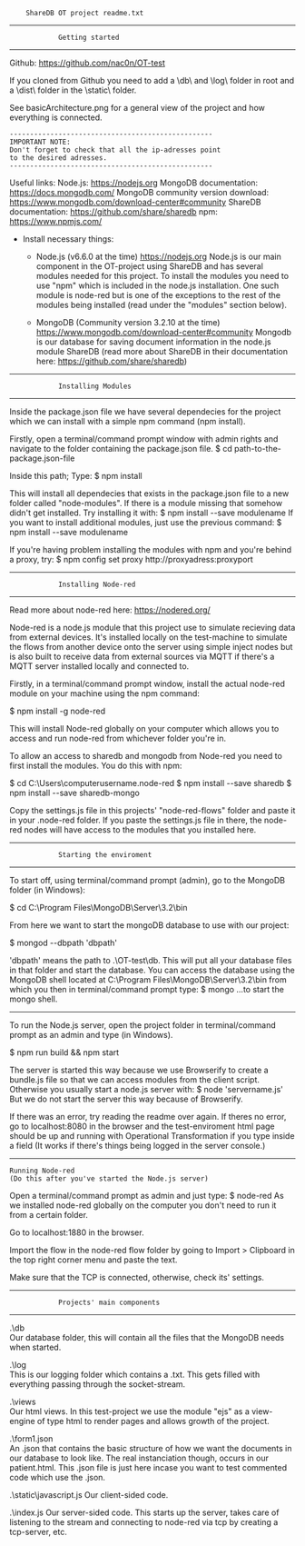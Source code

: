 		ShareDB OT project readme.txt

-------------------------------------------------------------
				Getting started
-------------------------------------------------------------
Github:
https://github.com/nac0n/OT-test

If you cloned from Github you need to add a \db\ and \log\ folder in root and a \dist\ folder in the \static\ folder.

See basicArchitecture.png for a general view of the project and how everything is connected.

	--------------------------------------------------
	IMPORTANT NOTE:
	Don't forget to check that all the ip-adresses point 
	to the desired adresses.
	--------------------------------------------------

Useful links:
	Node.js: https://nodejs.org
	MongoDB documentation: https://docs.mongodb.com/
	MongoDB community version download: https://www.mongodb.com/download-center#community
	ShareDB documentation: https://github.com/share/sharedb
	npm: https://www.npmjs.com/

- Install necessary things:
	- Node.js (v6.6.0 at the time)  https://nodejs.org
		Node.js is our main component in the OT-project using ShareDB and has several modules needed for this project.
		To install the modules you need to use "npm" which is included in the node.js installation. One such module is node-red but is one of the exceptions to the rest of the modules being installed (read under the "modules" section below).
		
	- MongoDB (Community version 3.2.10 at the time) https://www.mongodb.com/download-center#community
		Mongodb is our database for saving document information in the node.js module ShareDB (read more about ShareDB in their documentation here: https://github.com/share/sharedb)


-------------------------------------------------------------
				Installing Modules
-------------------------------------------------------------

Inside the package.json file we have several dependecies for the project which we can install with a simple npm command (npm install).

Firstly, open a terminal/command prompt window with admin rights and navigate to the folder containing the package.json file.
$ cd path-to-the-package.json-file

Inside this path; Type: 
$ npm install

This will install all dependecies that exists in the package.json file to a new folder called "node-modules". If there is a module missing that somehow didn't get installed. Try installing it with: 
$ npm install --save modulename
If you want to install additional modules, just use the previous command:
$ npm install --save modulename

If you're having problem installing the modules with npm and you're behind a proxy, try:
$ npm config set proxy http://proxyadress:proxyport

-------------------------------------------------------------
				Installing Node-red
-------------------------------------------------------------

Read more about node-red here:
https://nodered.org/

Node-red is a node.js module that this project use to simulate recieving data from external devices. It's installed locally on the test-machine to simulate the flows from another device onto the server using simple inject nodes but is also built to receive data from external sources via MQTT if there's a MQTT server installed locally and connected to.

Firstly, in a terminal/command prompt window, install the actual node-red module on your machine using the npm command: 

$ npm install -g node-red

This will install Node-red globally on your computer which allows you to access and run node-red from whichever folder you're in.

To allow an access to sharedb and mongodb from Node-red you need to first install the modules.
You do this with npm:

$ cd C:\Users\computerusername\.node-red
$ npm install --save sharedb
$ npm install --save sharedb-mongo

Copy the settings.js file in this projects' "node-red-flows" folder and paste it in your .node-red folder.
If you paste the settings.js file in there, the node-red nodes will have access to the modules that you installed here.

-------------------------------------------------------------
				Starting the enviroment
-------------------------------------------------------------

To start off, using terminal/command prompt (admin), go to the MongoDB folder (in Windows):

$ cd C:\Program Files\MongoDB\Server\3.2\bin 

From here we want to start the mongoDB database to use with our project:

$ mongod --dbpath 'dbpath'

'dbpath' means the path to .\OT-test\db\. This will put all your database files in that folder and start the database. You can access the database using the MongoDB shell located at C:\Program Files\MongoDB\Server\3.2\bin from which you then in terminal/command prompt type:
$ mongo 
...to start the mongo shell.

------

To run the Node.js server, open the project folder in terminal/command prompt as an admin and type (in Windows).

$ npm run build && npm start 

The server is started this way because we use Browserify to create a bundle.js file so that we can access modules from the client script. Otherwise you usually start a node.js server with:
$ node 'servername.js'
But we do not start the server this way because of Browserify.

If there was an error, try reading the readme over again.
If theres no error, go to localhost:8080 in the browser and the test-enviroment html page should be up and running with Operational Transformation if you type inside a field (It works if there's things being logged in the server console.)

---
	Running Node-red 
	(Do this after you've started the Node.js server)
Open a terminal/command prompt as admin and just type:
$ node-red
As we installed node-red globally on the computer you don't need to run it from a certain folder.

Go to localhost:1880 in the browser.

Import the flow in the node-red flow folder by going to Import > Clipboard in the top right corner menu and paste the text.

Make sure that the TCP is connected, otherwise, check its' settings.

-------------------------------------------------------------
				Projects' main components
-------------------------------------------------------------

.\db\
Our database folder, this will contain all the files that the MongoDB needs when started.

.\log\
This is our logging folder which contains a .txt. This gets filled with everything passing through the socket-stream.

.\views\
Our html views. In this test-project we use the module "ejs" as a view-engine of type html to render pages and allows growth of the project.

.\form1.json\
An .json that contains the basic structure of how we want the documents in our database to look like. The real instanciation though, occurs in our patient.html. This .json file is just here incase you want to test commented code which use the .json.

.\static\javascript.js
Our client-sided code.

.\index.js
Our server-sided code. This starts up the server, takes care of listening to the stream and connecting to node-red via tcp by creating a tcp-server, etc.
